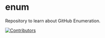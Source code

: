 # enum
Repository to learn about GitHub Enumeration.










































































































































































































































































































































[![Contributors](https://img.shields.io/badge/Contributors-3-brightgreen)](https://github.com/EurydiceCorp/enum/graphs/contributors)
